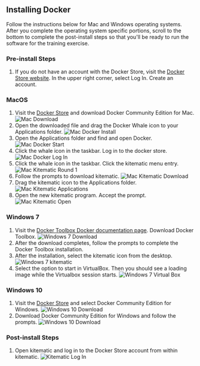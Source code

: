 ## Installing Docker

Follow the instructions below for Mac and Windows operating systems.
After you complete the operating system specific portions, scroll to the bottom to complete the post-install steps so that you'll be ready to run the software for the training exercise.

### Pre-install Steps

1. If you do not have an account with the Docker Store, visit the [Docker Store website](https://store.docker.com/). In the upper right corner, select Log In. Create an account.

### MacOS

1. Visit the [Docker Store](https://store.docker.com/search?type=edition&offering=community) and download Docker Community Edition for Mac.
![Mac Download](screenshots/mac-00-download.png)
2. Open the downloaded file and drag the Docker Whale icon to your Applications folder.
![Mac Docker Install](screenshots/mac-01-applications.png)
3. Open the Applications folder and find and open Docker.
![Mac Docker Start](screenshots/mac-02-opendocker.png)
4. Click the whale icon in the taskbar. Log in to the docker store.
![Mac Docker Log In](screenshots/mac-03-dockerlogin.png)
5. Click the whale icon in the taskbar. Click the kitematic menu entry.
![Mac Kitematic Round 1](screenshots/mac-04-kitematic.png)
6. Follow the prompts to download kitematic.
![Mac Kitematic Download](screenshots/mac-05-kitematicinstall.png)
7. Drag the kitematic icon to the Applications folder.
![Mac Kitematic Applications](screenshots/mac-06-kitematicapps.png)
8. Open the new kitematic program. Accept the prompt.
![Mac Kitematic Open](screenshots/mac-07-openkite.png)

### Windows 7

1. Visit the [Docker Toolbox Docker documentation page](https://docs.docker.com/toolbox/toolbox_install_windows/). Download Docker Toolbox.
![Windows 7 Download](screenshots/win7-00-download.png)
2. After the download completes, follow the prompts to complete the Docker Toolbox installation.
3. After the installation, select the kitematic icon from the desktop.
![Windows 7 kitematic](screenshots/win7-01-kitematic.png)
4. Select the option to start in VirtualBox. Then you should see a loading image while the Virtualbox session starts.
![Windows 7 Virtual Box](screenshots/win7-02-startingvm.png)

### Windows 10

1. Visit the [Docker Store](https://store.docker.com/search?type=edition&offering=community) and select Docker Community Edition for Windows.
![Windows 10 Download](screenshots/win10-00-download.png)
1. Download Docker Community Edition for Windows and follow the prompts.
![Windows 10 Download](screenshots/win10-01-getdocker.png)


### Post-install Steps

1. Open kitematic and log in to the Docker Store account from within kitematic.
![Kitematic Log In](screenshots/all-00-kitematic.png)
